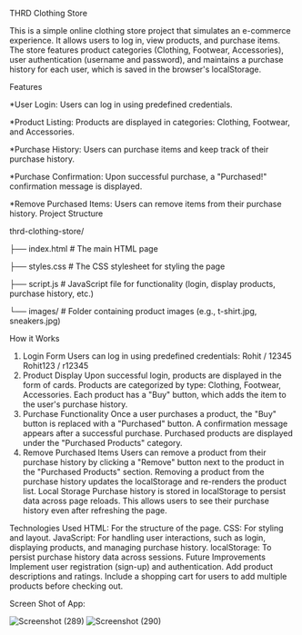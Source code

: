 THRD Clothing Store

This is a simple online clothing store project that simulates an e-commerce experience. It allows users to log in, view products, and purchase items. The store features product categories (Clothing, Footwear, Accessories), user authentication (username and password), and maintains a purchase history for each user, which is saved in the browser's localStorage.

Features

*User Login: Users can log in using predefined credentials.

*Product Listing: Products are displayed in categories: Clothing, Footwear, and Accessories.

*Purchase History: Users can purchase items and keep track of their purchase history.

*Purchase Confirmation: Upon successful purchase, a "Purchased!" confirmation message is displayed.

*Remove Purchased Items: Users can remove items from their purchase history.
Project Structure

thrd-clothing-store/


├── index.html         # The main HTML page

├── styles.css         # The CSS stylesheet for styling the page

├── script.js          # JavaScript file for functionality (login, display products, purchase history, etc.)

└── images/            # Folder containing product images (e.g., t-shirt.jpg, sneakers.jpg)

How it Works
1. Login Form
Users can log in using predefined credentials:
Rohit / 12345
Rohit123 / r12345
2. Product Display
Upon successful login, products are displayed in the form of cards.
Products are categorized by type: Clothing, Footwear, Accessories.
Each product has a "Buy" button, which adds the item to the user's purchase history.
3. Purchase Functionality
Once a user purchases a product, the "Buy" button is replaced with a "Purchased" button.
A confirmation message appears after a successful purchase.
Purchased products are displayed under the "Purchased Products" category.
4. Remove Purchased Items
Users can remove a product from their purchase history by clicking a "Remove" button next to the product in the "Purchased Products" section.
Removing a product from the purchase history updates the localStorage and re-renders the product list.
Local Storage
Purchase history is stored in localStorage to persist data across page reloads. This allows users to see their purchase history even after refreshing the page.

Technologies Used
HTML: For the structure of the page.
CSS: For styling and layout.
JavaScript: For handling user interactions, such as login, displaying products, and managing purchase history.
localStorage: To persist purchase history data across sessions.
Future Improvements
Implement user registration (sign-up) and authentication.
Add product descriptions and ratings.
Include a shopping cart for users to add multiple products before checking out.

Screen Shot of App:

![Screenshot (289)](https://github.com/user-attachments/assets/97ac6d75-fcd3-4fa3-bb93-c6c36c9e02ec)
![Screenshot (290)](https://github.com/user-attachments/assets/4942427e-2e0e-4d5a-9e6b-110efa3eb5ad)


